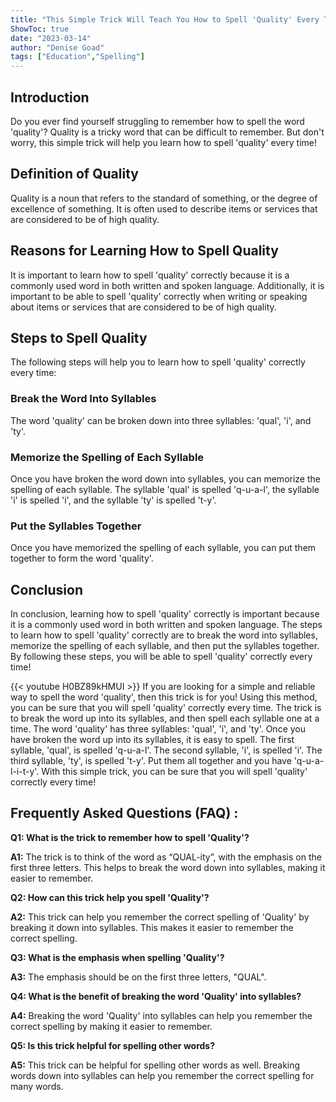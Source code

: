 ```yaml
---
title: "This Simple Trick Will Teach You How to Spell 'Quality' Every Time!"
ShowToc: true 
date: "2023-03-14"
author: "Denise Goad" 
tags: ["Education","Spelling"]
---
```

## Introduction
Do you ever find yourself struggling to remember how to spell the word 'quality'? Quality is a tricky word that can be difficult to remember. But don't worry, this simple trick will help you learn how to spell 'quality' every time!

## Definition of Quality
Quality is a noun that refers to the standard of something, or the degree of excellence of something. It is often used to describe items or services that are considered to be of high quality.

## Reasons for Learning How to Spell Quality
It is important to learn how to spell 'quality' correctly because it is a commonly used word in both written and spoken language. Additionally, it is important to be able to spell 'quality' correctly when writing or speaking about items or services that are considered to be of high quality.

## Steps to Spell Quality
The following steps will help you to learn how to spell 'quality' correctly every time:

### Break the Word Into Syllables
The word 'quality' can be broken down into three syllables: 'qual', 'i', and 'ty'.

### Memorize the Spelling of Each Syllable
Once you have broken the word down into syllables, you can memorize the spelling of each syllable. The syllable 'qual' is spelled 'q-u-a-l', the syllable 'i' is spelled 'i', and the syllable 'ty' is spelled 't-y'.

### Put the Syllables Together
Once you have memorized the spelling of each syllable, you can put them together to form the word 'quality'.

## Conclusion
In conclusion, learning how to spell 'quality' correctly is important because it is a commonly used word in both written and spoken language. The steps to learn how to spell 'quality' correctly are to break the word into syllables, memorize the spelling of each syllable, and then put the syllables together. By following these steps, you will be able to spell 'quality' correctly every time!

{{< youtube H0BZ89kHMUI >}} 
If you are looking for a simple and reliable way to spell the word 'quality', then this trick is for you! Using this method, you can be sure that you will spell 'quality' correctly every time. The trick is to break the word up into its syllables, and then spell each syllable one at a time. The word 'quality' has three syllables: 'qual', 'i', and 'ty'. Once you have broken the word up into its syllables, it is easy to spell. The first syllable, 'qual', is spelled 'q-u-a-l'. The second syllable, 'i', is spelled 'i'. The third syllable, 'ty', is spelled 't-y'. Put them all together and you have 'q-u-a-l-i-t-y'. With this simple trick, you can be sure that you will spell 'quality' correctly every time!

## Frequently Asked Questions (FAQ) :
**Q1: What is the trick to remember how to spell 'Quality'?**

**A1:** The trick is to think of the word as “QUAL-ity”, with the emphasis on the first three letters. This helps to break the word down into syllables, making it easier to remember. 

**Q2: How can this trick help you spell 'Quality'?**

**A2:** This trick can help you remember the correct spelling of 'Quality' by breaking it down into syllables. This makes it easier to remember the correct spelling. 

**Q3: What is the emphasis when spelling 'Quality'?**

**A3:** The emphasis should be on the first three letters, "QUAL". 

**Q4: What is the benefit of breaking the word 'Quality' into syllables?**

**A4:** Breaking the word 'Quality' into syllables can help you remember the correct spelling by making it easier to remember. 

**Q5: Is this trick helpful for spelling other words?**

**A5:** This trick can be helpful for spelling other words as well. Breaking words down into syllables can help you remember the correct spelling for many words.





